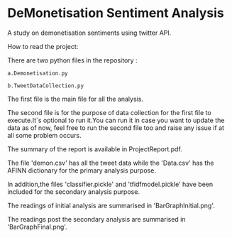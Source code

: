 # DeMonetisation Sentiment Analysis

A study on demonetisation sentiments using twitter API.

How to read the project:

There are two python files in the repository :
  
	a.Demonetisation.py  
  
	b.TweetDataCollection.py

The first file is the main file for all the analysis.

The second file is for the purpose of data collection for the first file to execute.It`s optional to run it.You can run it in case you want to update the data as of now, feel free to run the second file too and raise any issue if at all some problem occurs.

The summary of the report is available in ProjectReport.pdf.

The file 'demon.csv' has all the tweet data while the 'Data.csv' has the AFINN dictionary for the primary analysis purpose.

In addition,the files 'classifier.pickle' and 'tfidfmodel.pickle' have been included for the secondary analysis purpose.

The readings of initial analysis are summarised in 'BarGraphInitial.png'.

The readings post the secondary analysis are summarised in 'BarGraphFinal.png'.

